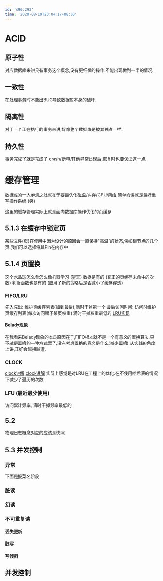 ```yaml
---
id: 'd90c293'
time: '2020-08-10T23:04:17+08:00'
---
```


# ACID
## 原子性
对应数据库来讲只有事务这个概念,没有更细微的操作.不能出现做到一半的情况.
## 一致性
在处理事务时不能出BUG导致数据库本身的破坏.
## 隔离性
对于一个正在执行的事务来讲,好像整个数据库是被其独占一样.
## 持久性
事务完成了就是完成了 crash/断电/其他异常出现后,恢复时也要保证这一点.

# 缓存管理
数据库的一大麻烦之处就在于要最优化磁盘/内存/CPU/网络,简单的讲就是最好重写操作系统 (笑)

这里的缓存管理实际上就是面向数据库操作优化的页缓存

## 5.1.3 在缓存中锁定页
某些文件(页)在使用中因为设计的原因会一直保持"高温"的状态,例如根节点的几个页.我们可以选择将其Pin在内存中
## 5.1.4 页置换
这个水晶球怎么看怎么像机器学习 (望天) 
数据是有的 (真正的页缓存未命中的次数) 判断函数也是有的 (应用了新的策略后是否减小了缓存穿透)
### FIFO/LRU 
先入先出: 维护页缓存列表(加到最后),满时干掉第一个 
最后访问时间: 访问时维护页缓存列表(每次访问赋予某页权重) 满时干掉权重最低的 [LRU实现](https://leetcode-cn.com/problems/lru-cache/solution/lru-ce-lue-xiang-jie-he-shi-xian-by-labuladong/)

#### Belady现象
在我看来Belady现象的本质原因在于,FIFO根本就不是一个有意义的置换算法,只不过是置换的一种方式罢了,没有考虑置换的意义是什么(减少置换).从实践的角度上讲,正好会越换越遭.

### CLOCK
[clock讲解](https://www.cnblogs.com/wingsless/p/12295246.html)
[clock讲解](https://www.codenong.com/cs105272624/)
实际上感觉是对LRU在工程上的优化.在不使用哈希表的情况下减少了遍历的次数

### LFU  (最近最少使用)
访问累计频率, 满时干掉频率最低的 
## 5.2
物理日志概念对应的应该是快照
## 5.3 并发控制
### 异常
下面是报菜名阶段
### 脏读
### 幻读
### 不可重复读
#### 丢失更新
#### 脏写
#### 写倾斜
## 并发控制